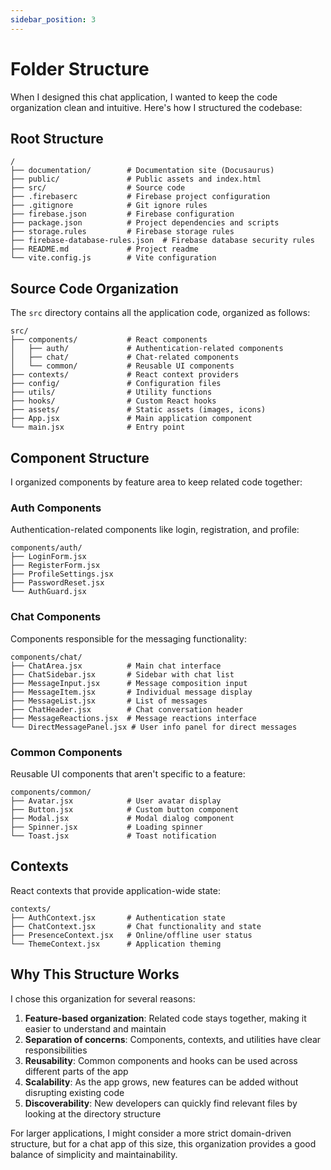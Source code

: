 ```yaml
---
sidebar_position: 3
---
```


# Folder Structure

When I designed this chat application, I wanted to keep the code organization clean and intuitive. Here's how I structured the codebase:

## Root Structure

```
/
├── documentation/        # Documentation site (Docusaurus)
├── public/               # Public assets and index.html
├── src/                  # Source code
├── .firebaserc           # Firebase project configuration
├── .gitignore            # Git ignore rules
├── firebase.json         # Firebase configuration
├── package.json          # Project dependencies and scripts
├── storage.rules         # Firebase storage rules
├── firebase-database-rules.json  # Firebase database security rules
├── README.md             # Project readme
└── vite.config.js        # Vite configuration
```

## Source Code Organization

The `src` directory contains all the application code, organized as follows:

```
src/
├── components/           # React components
│   ├── auth/             # Authentication-related components
│   ├── chat/             # Chat-related components
│   └── common/           # Reusable UI components
├── contexts/             # React context providers
├── config/               # Configuration files
├── utils/                # Utility functions
├── hooks/                # Custom React hooks
├── assets/               # Static assets (images, icons)
├── App.jsx               # Main application component
└── main.jsx              # Entry point
```

## Component Structure

I organized components by feature area to keep related code together:

### Auth Components

Authentication-related components like login, registration, and profile:

```
components/auth/
├── LoginForm.jsx
├── RegisterForm.jsx
├── ProfileSettings.jsx
├── PasswordReset.jsx
└── AuthGuard.jsx
```

### Chat Components

Components responsible for the messaging functionality:

```
components/chat/
├── ChatArea.jsx          # Main chat interface
├── ChatSidebar.jsx       # Sidebar with chat list
├── MessageInput.jsx      # Message composition input
├── MessageItem.jsx       # Individual message display
├── MessageList.jsx       # List of messages
├── ChatHeader.jsx        # Chat conversation header
├── MessageReactions.jsx  # Message reactions interface
└── DirectMessagePanel.jsx # User info panel for direct messages
```

### Common Components

Reusable UI components that aren't specific to a feature:

```
components/common/
├── Avatar.jsx            # User avatar display
├── Button.jsx            # Custom button component
├── Modal.jsx             # Modal dialog component
├── Spinner.jsx           # Loading spinner
└── Toast.jsx             # Toast notification
```

## Contexts

React contexts that provide application-wide state:

```
contexts/
├── AuthContext.jsx       # Authentication state
├── ChatContext.jsx       # Chat functionality and state
├── PresenceContext.jsx   # Online/offline user status
└── ThemeContext.jsx      # Application theming
```

## Why This Structure Works

I chose this organization for several reasons:

1. **Feature-based organization**: Related code stays together, making it easier to understand and maintain
2. **Separation of concerns**: Components, contexts, and utilities have clear responsibilities
3. **Reusability**: Common components and hooks can be used across different parts of the app
4. **Scalability**: As the app grows, new features can be added without disrupting existing code
5. **Discoverability**: New developers can quickly find relevant files by looking at the directory structure

For larger applications, I might consider a more strict domain-driven structure, but for a chat app of this size, this organization provides a good balance of simplicity and maintainability. 